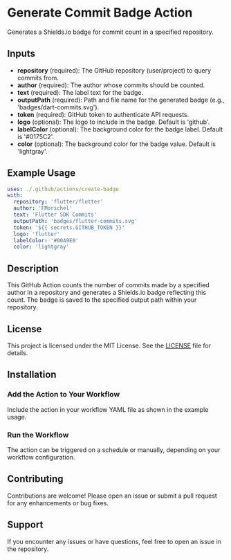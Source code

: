 # Generate Commit Badge Action

Generates a Shields.io badge for commit count in a specified repository.

## Inputs

- **repository** (required): The GitHub repository (user/project) to query commits from.
- **author** (required): The author whose commits should be counted.
- **text** (required): The label text for the badge.
- **outputPath** (required): Path and file name for the generated badge (e.g., 'badges/dart-commits.svg').
- **token** (required): GitHub token to authenticate API requests.
- **logo** (optional): The logo to include in the badge. Default is 'github'.
- **labelColor** (optional): The background color for the badge label. Default is '#0175C2'.
- **color** (optional): The background color for the badge value. Default is 'lightgray'.

## Example Usage

```yaml
uses: ./.github/actions/create-badge
with:
  repository: 'flutter/flutter'
  author: 'FMorschel'
  text: 'Flutter SDK Commits'
  outputPath: 'badges/flutter-commits.svg'
  token: '${{ secrets.GITHUB_TOKEN }}'
  logo: 'flutter'
  labelColor: '#00A9E0'
  color: 'lightgray'
```

## Description

This GitHub Action counts the number of commits made by a specified author in a repository and generates a Shields.io badge reflecting this count. The badge is saved to the specified output path within your repository.

## License

This project is licensed under the MIT License. See the [LICENSE](LICENSE) file for details.

## Installation

### Add the Action to Your Workflow

Include the action in your workflow YAML file as shown in the example usage.

### Run the Workflow

The action can be triggered on a schedule or manually, depending on your workflow configuration.

## Contributing

Contributions are welcome! Please open an issue or submit a pull request for any enhancements or bug fixes.

## Support

If you encounter any issues or have questions, feel free to open an issue in the repository.
